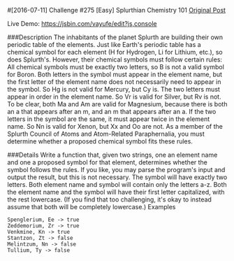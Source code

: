 #[2016-07-11] Challenge #275 [Easy] Splurthian Chemistry 101
[Original Post](https://www.reddit.com/r/dailyprogrammer/comments/4savyr/20160711_challenge_275_easy_splurthian_chemistry/)

Live Demo: https://jsbin.com/vayufe/edit?js,console

###Description
The inhabitants of the planet Splurth are building their own periodic table of the elements. Just like Earth's periodic table has a chemical symbol for each element (H for Hydrogen, Li for Lithium, etc.), so does Splurth's. However, their chemical symbols must follow certain rules:
All chemical symbols must be exactly two letters, so B is not a valid symbol for Boron.
Both letters in the symbol must appear in the element name, but the first letter of the element name does not necessarily need to appear in the symbol. So Hg is not valid for Mercury, but Cy is.
The two letters must appear in order in the element name. So Vr is valid for Silver, but Rv is not. To be clear, both Ma and Am are valid for Magnesium, because there is both an a that appears after an m, and an m that appears after an a.
If the two letters in the symbol are the same, it must appear twice in the element name. So Nn is valid for Xenon, but Xx and Oo are not.
As a member of the Splurth Council of Atoms and Atom-Related Paraphernalia, you must determine whether a proposed chemical symbol fits these rules.

###Details
Write a function that, given two strings, one an element name and one a proposed symbol for that element, determines whether the symbol follows the rules. If you like, you may parse the program's input and output the result, but this is not necessary.
The symbol will have exactly two letters. Both element name and symbol will contain only the letters a-z. Both the element name and the symbol will have their first letter capitalized, with the rest lowercase. (If you find that too challenging, it's okay to instead assume that both will be completely lowercase.)
Examples

```
Spenglerium, Ee -> true
Zeddemorium, Zr -> true
Venkmine, Kn -> true
Stantzon, Zt -> false
Melintzum, Nn -> false
Tullium, Ty -> false
```
